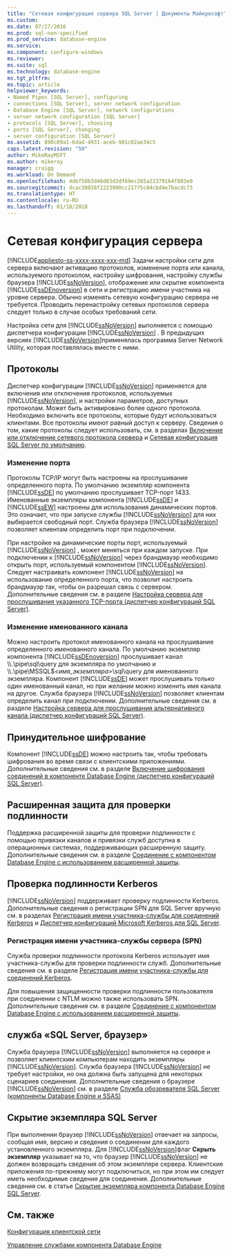 ```yaml
---
title: "Сетевая конфигурация сервера SQL Server | Документы Майкрософт"
ms.custom: 
ms.date: 07/27/2016
ms.prod: sql-non-specified
ms.prod_service: database-engine
ms.service: 
ms.component: configure-windows
ms.reviewer: 
ms.suite: sql
ms.technology: database-engine
ms.tgt_pltfrm: 
ms.topic: article
helpviewer_keywords:
- Named Pipes [SQL Server], configuring
- connections [SQL Server], server network configuration
- Database Engine [SQL Server], network configurations
- server network configuration [SQL Server]
- protocols [SQL Server], choosing
- ports [SQL Server], changing
- server configuration [SQL Server]
ms.assetid: 890c09a1-6dad-4931-aceb-901c02ae34c5
caps.latest.revision: "50"
author: MikeRayMSFT
ms.author: mikeray
manager: craigg
ms.workload: On Demand
ms.openlocfilehash: 4dbf50b3d48d83d3df69ec285a22379164f883e0
ms.sourcegitcommit: dcac30038f2223990cc21775c84cbd4e7bacdc73
ms.translationtype: HT
ms.contentlocale: ru-RU
ms.lasthandoff: 01/18/2018
---
```

# <a name="server-network-configuration"></a>Сетевая конфигурация сервера
[!INCLUDE[appliesto-ss-xxxx-xxxx-xxx-md](../../includes/appliesto-ss-xxxx-xxxx-xxx-md.md)] Задачи настройки сети для сервера включают активацию протоколов, изменение порта или канала, используемого протоколом, настройку шифрования, настройку службы браузера [!INCLUDE[ssNoVersion](../../includes/ssnoversion-md.md)], отображение или скрытие компонента [!INCLUDE[ssDEnoversion](../../includes/ssdenoversion-md.md)] в сети и регистрацию имени участника на уровне сервера. Обычно изменять сетевую конфигурацию сервера не требуется. Проводить перенастройку сетевых протоколов сервера следует только в случае особых требований сети.  
  
 Настройка сети для [!INCLUDE[ssNoVersion](../../includes/ssnoversion-md.md)] выполняется с помощью диспетчера конфигурации [!INCLUDE[ssNoVersion](../../includes/ssnoversion-md.md)] . В предыдущих версиях [!INCLUDE[ssNoVersion](../../includes/ssnoversion-md.md)]применялась программа Server Network Utility, которая поставлялась вместе с ними.  
  
## <a name="protocols"></a>Протоколы  
 Диспетчер конфигурации [!INCLUDE[ssNoVersion](../../includes/ssnoversion-md.md)] применяется для включения или отключения протоколов, используемых [!INCLUDE[ssNoVersion](../../includes/ssnoversion-md.md)], и настройки параметров, доступных протоколам. Может быть активировано более одного протокола. Необходимо включить все протоколы, которые будут использоваться клиентами. Все протоколы имеют равный доступ к серверу. Сведения о том, какие протоколы следует использовать, см. в разделах [Включение или отключение сетевого протокола сервера](../../database-engine/configure-windows/enable-or-disable-a-server-network-protocol.md) и [Сетевая конфигурация SQL Server по умолчанию](../../database-engine/configure-windows/default-sql-server-network-protocol-configuration.md).  
  
### <a name="changing-a-port"></a>Изменение порта  
 Протоколы TCP/IP могут быть настроены на прослушивание определенного порта. По умолчанию экземпляр компонента [!INCLUDE[ssDE](../../includes/ssde-md.md)] по умолчанию прослушивает TCP-порт 1433. Именованные экземпляры компонента [!INCLUDE[ssDE](../../includes/ssde-md.md)] и [!INCLUDE[ssEW](../../includes/ssew-md.md)] настроены для использования динамических портов. Это означает, что при запуске службы [!INCLUDE[ssNoVersion](../../includes/ssnoversion-md.md)] для них выбирается свободный порт. Служба браузера [!INCLUDE[ssNoVersion](../../includes/ssnoversion-md.md)] позволяет клиентам определить порт при подключении.  
  
 При настройке на динамические порты порт, используемый [!INCLUDE[ssNoVersion](../../includes/ssnoversion-md.md)] , может меняться при каждом запуске. При подключении к [!INCLUDE[ssNoVersion](../../includes/ssnoversion-md.md)] через брандмауэр необходимо открыть порт, используемый компонентом [!INCLUDE[ssNoVersion](../../includes/ssnoversion-md.md)]. Следует настраивать компонент [!INCLUDE[ssNoVersion](../../includes/ssnoversion-md.md)] на использование определенного порта, что позволит настроить брандмауэр так, чтобы он разрешал связь с сервером. Дополнительные сведения см. в разделе [Настройка сервера для прослушивания указанного TCP-порта (диспетчер конфигураций SQL Server)](../../database-engine/configure-windows/configure-a-server-to-listen-on-a-specific-tcp-port.md).  
  
### <a name="changing-a-named-pipe"></a>Изменение именованного канала  
 Можно настроить протокол именованного канала на прослушивание определенного именованного канала. По умолчанию экземпляр компонента [!INCLUDE[ssDEnoversion](../../includes/ssdenoversion-md.md)] прослушивает канал \\\\.\pipe\sql\query для экземпляра по умолчанию и \\\\.\pipe\MSSQL$*\<имя_экземпляра>*\sql\query для именованного экземпляра. Компонент [!INCLUDE[ssDE](../../includes/ssde-md.md)] может прослушивать только один именованный канал, но при желании можно изменить имя канала на другое. Служба браузера [!INCLUDE[ssNoVersion](../../includes/ssnoversion-md.md)] позволяет клиентам определить канал при подключении. Дополнительные сведения см. в разделе [Настройка сервера для прослушивания альтернативного канала (диспетчер конфигураций SQL Server)](../../database-engine/configure-windows/configure-a-server-to-listen-on-an-alternate-pipe.md).  
  
## <a name="force-encryption"></a>Принудительное шифрование  
 Компонент [!INCLUDE[ssDE](../../includes/ssde-md.md)] можно настроить так, чтобы требовать шифрования во время связи с клиентскими приложениями. Дополнительные сведения см. в разделе [Включение шифрования соединений в компоненте Database Engine (диспетчер конфигураций SQL Server)](../../database-engine/configure-windows/enable-encrypted-connections-to-the-database-engine.md).  
  
## <a name="extended-protection-for-authentication"></a>Расширенная защита для проверки подлинности  
 Поддержка расширенной защиты для проверки подлинности с помощью привязки каналов и привязки служб доступна в операционных системах, поддерживающих расширенную защиту. Дополнительные сведения см. в разделе [Соединение с компонентом Database Engine с использованием расширенной защиты](../../database-engine/configure-windows/connect-to-the-database-engine-using-extended-protection.md).  
  
## <a name="authenticating-by-using-kerberos"></a>Проверка подлинности Kerberos  
 [!INCLUDE[ssNoVersion](../../includes/ssnoversion-md.md)] поддерживает проверку подлинности Kerberos. Дополнительные сведения о регистрации SPN для SQL Server вручную см. в разделах [Регистрация имени участника-службы для соединений Kerberos](../../database-engine/configure-windows/register-a-service-principal-name-for-kerberos-connections.md) и [Диспетчер конфигураций Microsoft Kerberos для SQL Server](http://www.microsoft.com/download/details.aspx?id=39046).  
  
### <a name="registering-a-server-principal-name-spn"></a>Регистрация имени участника-службы сервера (SPN)  
 Служба проверки подлинности протокола Kerberos использует имя участника-службы для проверки подлинности служб. Дополнительные сведения см. в разделе [Регистрация имени участника-службы для соединений Kerberos](../../database-engine/configure-windows/register-a-service-principal-name-for-kerberos-connections.md).  
  
 Для повышения защищенности проверки подлинности пользователя при соединении с NTLM можно также использовать SPN. Дополнительные сведения см. в разделе [Соединение с компонентом Database Engine с использованием расширенной защиты](../../database-engine/configure-windows/connect-to-the-database-engine-using-extended-protection.md).  
  
## <a name="sql-server-browser-service"></a>служба «SQL Server, браузер»  
 Служба браузера [!INCLUDE[ssNoVersion](../../includes/ssnoversion-md.md)] выполняется на сервере и позволяет клиентским компьютерам находить экземпляры [!INCLUDE[ssNoVersion](../../includes/ssnoversion-md.md)]. Служба браузера [!INCLUDE[ssNoVersion](../../includes/ssnoversion-md.md)] не требует настройки, но она должна быть запущена для некоторых сценариев соединения. Дополнительные сведения о браузере [!INCLUDE[ssNoVersion](../../includes/ssnoversion-md.md)] см. в разделе [Служба обозревателя SQL Server (компоненты Database Engine и SSAS)](../../database-engine/configure-windows/sql-server-browser-service-database-engine-and-ssas.md)  
  
## <a name="hiding-sql-server"></a>Скрытие экземпляра SQL Server  
 При выполнении браузер [!INCLUDE[ssNoVersion](../../includes/ssnoversion-md.md)] отвечает на запросы, сообщая имя, версию и сведения о соединении для каждого установленного экземпляра. Для [!INCLUDE[ssNoVersion](../../includes/ssnoversion-md.md)]флаг **Скрыть экземпляр** указывает на то, что браузер [!INCLUDE[ssNoVersion](../../includes/ssnoversion-md.md)] не должен возвращать сведения об этом экземпляре сервера. Клиентские приложения по-прежнему могут подключиться, но при этом им следует иметь необходимые сведения для соединения. Дополнительные сведения см. в статье [Скрытие экземпляра компонента Database Engine SQL Server](../../database-engine/configure-windows/hide-an-instance-of-sql-server-database-engine.md).  
  
## <a name="related-content"></a>См. также  
 [Конфигурация клиентской сети](../../database-engine/configure-windows/client-network-configuration.md)  
  
 [Управление службами компонента Database Engine](../../database-engine/configure-windows/manage-the-database-engine-services.md)  
  
  
